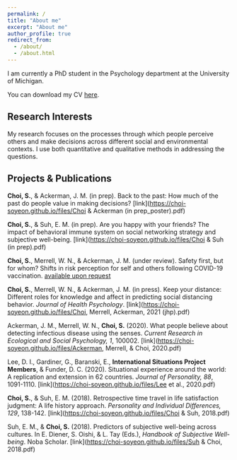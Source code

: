 ```yaml
---
permalink: /
title: "About me"
excerpt: "About me"
author_profile: true
redirect_from: 
  - /about/
  - /about.html
---
```

I am currently a PhD student in the Psychology department at the University of Michigan.

You can download my CV [here](https://choi-soyeon.github.io/files/choi_cv.pdf).


Research Interests
------
My research focuses on the processes through which people perceive others and make decisions across different social and environmental contexts. I use both quantitative and qualitative methods in addressing the questions.


Projects & Publications
------
**Choi, S.**, & Ackerman, J. M. (in prep). Back to the past: How much of the past do people value in making decisions? [link](https://choi-soyeon.github.io/files/Choi & Ackerman (in prep_poster).pdf)

**Choi, S.**, & Suh, E. M. (in prep). Are you happy with your friends? The impact of behavioral immune system on social networking strategy and subjective well-being. [link](https://choi-soyeon.github.io/files/Choi & Suh (in prep).pdf)

**Choi, S.**, Merrell, W. N., & Ackerman, J. M. (under review). Safety first, but for whom? Shifts in risk perception for self and others following COVID-19 vaccination. [available upon request](mailto:soyeonc@umich.edu)

**Choi, S.**, Merrell, W. N., & Ackerman, J. M. (in press). Keep your distance: Different roles for knowledge and affect in predicting social distancing behavior. _Journal of Health Psychology_. [link](https://choi-soyeon.github.io/files/Choi, Merrell, Ackerman, 2021 (jhp).pdf)

Ackerman, J. M., Merrell, W. N., **Choi, S.** (2020). What people believe about detecting infectious disease using the senses. _Current Research in Ecological and Social Psychology, 1_, 100002. [link](https://choi-soyeon.github.io/files/Ackerman, Merrell, & Choi, 2020.pdf)

Lee, D. I., Gardiner, G., Baranski, E., **International Situations Project Members**, & Funder, D. C. (2020). Situational experience around the world: A replication and extension in 62 countries. _Journal of Personality, 88_, 1091-1110. [link](https://choi-soyeon.github.io/files/Lee et al., 2020.pdf)

**Choi, S.**, & Suh, E. M. (2018). Retrospective time travel in life satisfaction judgment: A life history approach. _Personality and Individual Differences, 129_, 138-142. [link](https://choi-soyeon.github.io/files/Choi & Suh, 2018.pdf)

Suh, E. M., & **Choi, S.** (2018). Predictors of subjective well-being across cultures. In E. Diener, S. Oishi, & L. Tay (Eds.), _Handbook of Subjective Well-being_. Noba Scholar. [link](https://choi-soyeon.github.io/files/Suh & Choi, 2018.pdf)
   
   
   
